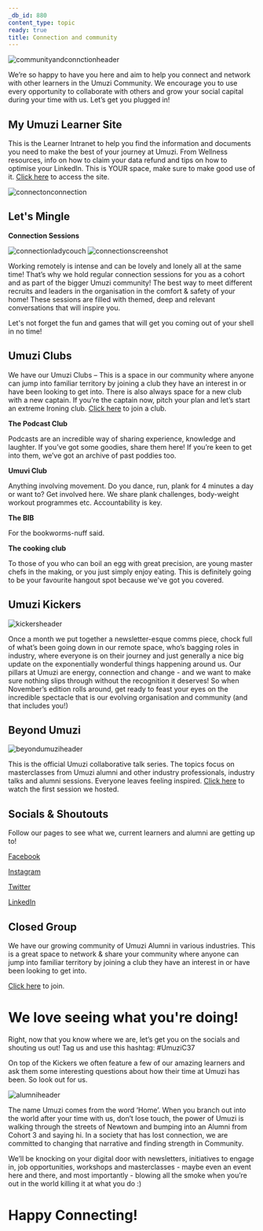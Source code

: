 ```yaml
---
_db_id: 880
content_type: topic
ready: true
title: Connection and community
---
```


![communityandconnctionheader](Community_Connection.png)

We’re so happy to have you here and aim to help you connect and network with other learners in the Umuzi Community. We encourage you to use every opportunity to collaborate with others and grow your social capital during your time with us.
Let’s get you plugged in!

## **My Umuzi Learner Site**

This is the Learner Intranet to help you find the information and documents you need to make the best of your journey at Umuzi. From Wellness resources, info on how to claim your data refund and tips on how to optimise your LinkedIn. This is YOUR space, make sure to make good use of it. [Click here](https://sites.google.com/umuzi.org/umuzi-recruits-home/whats-news?authuser=1) to access the site.

![connectonconnection](Connection_connection.png)

## **Let's Mingle**

**Connection Sessions**

![connectionladycouch](Connection_ladycouch.png) ![connectionscreenshot](Connection_Screenshot.png)

Working remotely is intense and can be lovely and lonely all at the same time! That’s why we hold regular connection sessions for you as a cohort and as part of the bigger Umuzi community!
The best way to meet different recruits and leaders in the organisation in the comfort & safety of your home! These sessions are filled with themed, deep and relevant conversations that will inspire you. 

Let's not forget the fun and games that will get you coming out of your shell in no time!

## **Umuzi Clubs**

We have our Umuzi Clubs – This is a space in our community where anyone can jump into familiar territory by joining a club they have an interest in or have been looking to get into. There is also always space for a new club with a new captain. If you’re the captain now, pitch your plan and let’s start an extreme Ironing club. [Click here](https://docs.google.com/document/d/1enVkEgaxvWwhODBHEYWHFMrjJ3zL6L_VCEBE6gwit8A/edit) to join a club.

**The Podcast Club**

Podcasts are an incredible way of sharing experience, knowledge and laughter. If you’ve got some goodies, share them here! If you’re keen to get into them, we’ve got an archive of past poddies too. 


**Umuvi Club**

Anything involving movement. Do you dance, run, plank for 4 minutes a day or want to? Get involved here. We share plank challenges, body-weight workout programmes etc. Accountability is key.


**The BIB**

For the bookworms-nuff said.


**The cooking club**

To those of you who can boil an egg with great precision, are young master chefs in the making, or you just simply enjoy eating. This is definitely going to be your favourite hangout spot because we've got you covered.

## **Umuzi Kickers**

![kickersheader](Kickers_header.png)

Once a month we put together a newsletter-esque comms piece, chock full of what’s been going down in our remote space, who’s bagging roles in industry, where everyone is on their journey and just generally a nice big update on the exponentially wonderful things happening around us. Our pillars at Umuzi are energy, connection and change - and we want to make sure nothing slips through without the recognition it deserves! So when November’s edition rolls around, get ready to feast your eyes on the incredible spectacle that is our evolving organisation and community (and that includes you!)

## **Beyond Umuzi**

![beyondumuziheader](Beyond_Umuzi_header.png)

This is the official Umuzi collaborative talk series. The topics focus on masterclasses from Umuzi alumni and other industry professionals, industry talks and alumni sessions. Everyone leaves feeling inspired.
[Click here](https://www.youtube.com/watch?v=jS-UcDK-bBA&list=PLybRNzuiivp8hFddaNO1iz3oeuo2uPU8_) to watch the first session we hosted.

## **Socials & Shoutouts**

Follow our pages to see what we, current learners and alumni are getting up to!

[Facebook](https://www.facebook.com/UmuziOrg?_rdc=1&_rdr)

[Instagram](https://www.instagram.com/umuziorg/)

[Twitter](https://twitter.com/UmuziOrg?ref_src=twsrc%5Egoogle%7Ctwcamp%5Eserp%7Ctwgr%5Eauthor)

[LinkedIn](https://www.linkedin.com/company/umuzi-photo-club/mycompany/?viewAsMember=true)

## **Closed Group**

We have our growing community of Umuzi Alumni in various industries. This is a great space to network & share your  community where anyone can jump into familiar territory by joining a club they have an interest in or have been looking to get into.

[Click here](https://docs.google.com/document/d/1HH1zDwUrZCtvOW9SJ2EPCxsQWp6SkptcHj_Qjt0z3gU/edit) to join.

# **We love seeing what you're doing!**

Right, now that you know where we are, let’s get you on the socials and shouting us out! Tag us and use this hashtag:
#UmuziC37

On top of the Kickers we often feature a few of our amazing learners and ask them some interesting questions about how their time at Umuzi has been. So look out for us.

![alumniheader](Alumni_header.png)

The name Umuzi comes from the word ‘Home’. When you branch out into the world after your time with us, don’t lose touch, the power of Umuzi is walking through the streets of Newtown and bumping into an Alumni from Cohort 3 and saying hi. In a society that has lost connection, we are committed to changing that narrative and finding strength in Community.

We’ll be knocking on your digital door with newsletters, initiatives to engage in, job opportunities, workshops and masterclasses - maybe even an event here and there, and most importantly - blowing all the smoke when you’re out in the world killing it at what you do :) 

# **Happy Connecting!**

